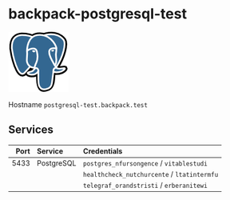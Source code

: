 # backpack-postgresql-test

![PostgreSQL](../../../doc/assets/logos/postgresql.png)

Hostname `postgresql-test.backpack.test`

## Services

| Port | Service | Credentials
| ---: | :------ | :----------
| 5433 | PostgreSQL | `postgres_nfursongence` / `vitablestudi`
| | | `healthcheck_nutchurcente` / `ltatintermfu`
| | | `telegraf_orandstristi` / `erberanitewi`
